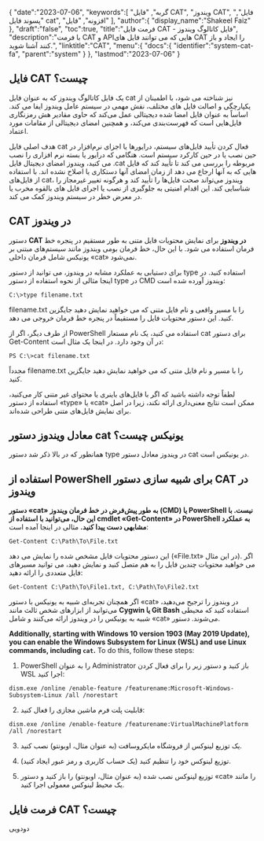 {
   "date":"2023-07-06",
   "keywords":[
"گربه",
"فایل CAT",
"ویندوز CAT",
"فایل",
"پسوند فایل cat",
"افزونه",
"فایل"
],
   "author":{
      "display_name":"Shakeel Faiz"
},
   "draft":"false",
   "toc":true,
   "title":"فرمت فایل CAT - فایل کاتالوگ ویندوز",
   "description":"با فرمت CAT و APIهایی که می توانند فایل های CAT را ایجاد و باز کنند آشنا شوید.",
   "linktitle":"CAT",
   "menu":{
      "docs":{
         "identifier":"system-cat-fa",
         "parent":"system"
}
},
   "lastmod":"2023-07-06"
}

## فایل CAT چیست؟

یک فایل کاتالوگ ویندوز که به عنوان فایل cat نیز شناخته می شود، با اطمینان از یکپارچگی و اصالت فایل های مختلف، نقش مهمی در سیستم عامل ویندوز ایفا می کند. اساساً به عنوان فایل امضا شده دیجیتالی عمل می‌کند که حاوی مقادیر هش رمزنگاری فایل‌هایی است که فهرست‌بندی می‌کند، و همچنین امضای دیجیتالی از مقامات مورد اعتماد.

هدف اصلی فایل cat فعال کردن تأیید فایل‌های سیستم، درایورها یا اجزای نرم‌افزار در حین نصب یا در حین کارکرد سیستم است. هنگامی که درایور یا بسته نرم افزاری را نصب می کنید، ویندوز امضای دیجیتال فایل .cat مربوطه را بررسی می کند تا تأیید کند که فایل هایی که به آنها ارجاع می دهد از زمان امضای آنها دستکاری یا اصلاح نشده اند. با استفاده از فایل‌های cat، ویندوز می‌تواند صحت فایل‌ها را تأیید کند و هرگونه تغییر غیرمجاز را شناسایی کند. این اقدام امنیتی به جلوگیری از نصب یا اجرای فایل های بالقوه مخرب یا در معرض خطر در سیستم ویندوز کمک می کند.

## CAT در ویندوز

دستور **CAT در ویندوز** برای نمایش محتویات فایل متنی به طور مستقیم در پنجره خط فرمان استفاده می شود. با این حال، خط فرمان بومی ویندوز مانند سیستم‌های مبتنی بر یونیکس شامل فرمان داخلی «cat» نمی‌شود.

برای دستیابی به عملکرد مشابه در ویندوز، می توانید از دستور type استفاده کنید. در اینجا مثالی از نحوه استفاده از دستور type در CMD ویندوز آورده شده است:

```
C:\>type filename.txt
```

filename.txt را با مسیر واقعی و نام فایل متنی که می خواهید نمایش دهید جایگزین کنید. این دستور محتویات فایل را مستقیماً در پنجره خط فرمان خروجی می دهد.

از طرف دیگر، اگر از PowerShell استفاده می کنید، یک نام مستعار cat برای دستور Get-Content در آن وجود دارد. در اینجا یک مثال است:

```
PS C:\>cat filename.txt
```

مجدداً filename.txt را با مسیر و نام فایل متنی که می خواهید نمایش دهید جایگزین کنید.

لطفاً توجه داشته باشید که اگر با فایل‌های باینری یا محتوای غیر متنی کار می‌کنید، استفاده از دستور «type» یا «cat» ممکن است نتایج معنی‌داری ارائه نکند، زیرا در اصل برای نمایش فایل‌های متنی طراحی شده‌اند.

## معادل ویندوز دستور cat یونیکس چیست؟

همانطور که در بالا ذکر شد دستور type در ویندوز معادل دستور cat در یونیکس است.

## استفاده از PowerShell برای شبیه سازی دستور CAT در ویندوز

**دستور «cat» به طور پیش‌فرض در خط فرمان ویندوز (CMD) یا PowerShell نیست. با این حال، می‌توانید با استفاده از cmdlet «Get-Content» در PowerShell به عملکرد مشابهی دست پیدا کنید.** مثالی در اینجا آمده است:

```
Get-Content C:\Path\To\File.txt
``` 

این دستور محتویات فایل مشخص شده را نمایش می دهد («File.txt» در این مثال). اگر می خواهید محتویات چندین فایل را به هم متصل کنید و نمایش دهید، می توانید مسیرهای فایل متعددی را ارائه دهید:

```
Get-Content C:\Path\To\File1.txt, C:\Path\To\File2.txt
```

اگر همچنان تجربه‌ای شبیه به یونیکس با دستور «cat» در ویندوز را ترجیح می‌دهید، می‌توانید از ابزارهای شخص ثالث مانند **Cygwin یا Git Bash** استفاده کنید که محیطی شبیه به یونیکس را در ویندوز ارائه می‌کنند و شامل «cat» می‌شوند. دستور.

**Additionally, starting with Windows 10 version 1903 (May 2019 Update), you can enable the Windows Subsystem for Linux (WSL) and use Linux commands, including `cat`.** To do this, follow these steps:

1.  PowerShell را به عنوان Administrator باز کنید و دستور زیر را برای فعال کردن WSL اجرا کنید:
    
`dism.exe /online /enable-feature /featurename:Microsoft-Windows-Subsystem-Linux /all /norestart`
    
2.  قابلیت پلت فرم ماشین مجازی را فعال کنید:
    
`dism.exe /online /enable-feature /featurename:VirtualMachinePlatform /all /norestart`
    
3.  یک توزیع لینوکس از فروشگاه مایکروسافت (به عنوان مثال، اوبونتو) نصب کنید.
    
4.  توزیع لینوکس خود را تنظیم کنید (یک حساب کاربری و رمز عبور ایجاد کنید).
    
5.  توزیع لینوکس نصب شده (به عنوان مثال، اوبونتو) را باز کنید و دستور «cat» را مانند یک محیط لینوکس معمولی اجرا کنید.

## فرمت فایل CAT چیست؟

دودویی


